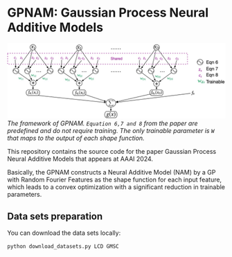 # GPNAM: Gaussian Process Neural Additive Models

![The framework of GPNAM](./imgs/framework.jpg)
*The framework of GPNAM. `Equation 6,7 and 8` from the paper are predefined and do not require training. The only trainable parameter is `W` that maps to the output of each shape function.*

This repository contains the source code for the paper Gaussian Process Neural Additive Models that appears at AAAI 2024. 

Basically, the GPNAM constructs a Neural Additive Model (NAM) by a GP with Random Fourier Features as the shape function for each input feature, which leads to a convex optimization with a significant reduction in trainable parameters. 

## Data sets preparation

You can download the data sets locally:
```
python download_datasets.py LCD GMSC
```


